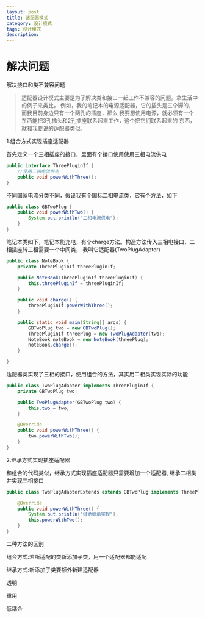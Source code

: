 ```yaml
---
layout: post
title: 适配器模式
category: 设计模式
tags: 设计模式
description:
---
```


# 解决问题

解决接口和类不兼容问题

> 适配器设计模式主要是为了解决类和接口一起工作不兼容的问题。拿生活中的例子来类比，
例如，我的笔记本的电源适配器，它的插头是三个脚的，而我目前身边只有一个两孔的插座，那么
我要想使用电源，就必须有一个东西能把3孔插头和2孔插座联系起来工作，这个把它们联系起来的
东西，就和我要说的适配器类似。

1.组合方式实现插座适配器

首先定义一个三相插座的接口，里面有个接口使用使用三相电流供电

``` java
public interface ThreePluginIf {
    //使用三相电流供电
    public void powerWithThree();
}
```
不同国家电流分类不同，假设我有个国标二相电流类，它有个方法，如下

``` java
public class GBTwoPlug {
    public void powerWithTwo() {
        System.out.println("二相电流供电");
    }
}
```

笔记本类如下，笔记本能充电，有个charge方法。构造方法传入三相电接口，二相插座转三相需要一个中间类，
我叫它适配器(TwoPlugAdapter)

``` java
public class NoteBook {
    private ThreePluginIf threePluginIf;

    public NoteBook(ThreePluginIf threePluginIf) {
        this.threePluginIf = threePluginIf;
    }

    public void charge() {
        threePluginIf.powerWithThree();
    }

    public static void main(String[] args) {
        GBTwoPlug two = new GBTwoPlug();
        ThreePluginIf threePlug = new TwoPlugAdapter(two);
        NoteBook noteBook = new NoteBook(threePlug);
        noteBook.charge();
    }

}
```

适配器类实现了三相的接口，使用组合的方法，其实用二相类实现实际的功能

``` java
public class TwoPlugAdapter implements ThreePluginIf {
    private GBTwoPlug two;

    public TwoPlugAdapter(GBTwoPlug two) {
        this.two = two;
    }

    @Override
    public void powerWithThree() {
        two.powerWithTwo();
    }
}
```

2.继承方式实现插座适配器

和组合的代码类似，继承方式实现插座适配器只需要增加一个适配器,
继承二相类并实现三相接口

``` java
public class TwoPlugAdapterExtends extends GBTwoPlug implements ThreePluginIf {

    @Override
    public void powerWithThree() {
        System.out.println("借助继承实现");
        this.powerWithTwo();
    }
}
```

二种方法的区别

组合方式:若所适配的类新添加子类，用一个适配器都能适配

继承方式:新添加子类要额外新建适配器

透明

重用

低耦合